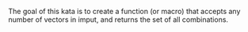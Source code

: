 The goal of this kata is to create a function (or macro) that accepts any number of vectors in imput, and returns the set of all combinations.
